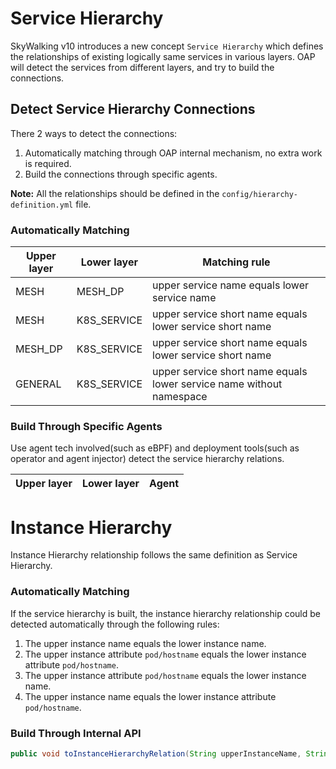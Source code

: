 # Service Hierarchy
SkyWalking v10 introduces a new concept `Service Hierarchy` which defines the relationships of existing logically same services in various layers.
OAP will detect the services from different layers, and try to build the connections.

## Detect Service Hierarchy Connections
There 2 ways to detect the connections:
1. Automatically matching through OAP internal mechanism, no extra work is required.
2. Build the connections through specific agents.

**Note:** All the relationships should be defined in the `config/hierarchy-definition.yml` file.

### Automatically Matching 

| Upper layer | Lower layer  | Matching rule                                                         |
|-------------|--------------|-----------------------------------------------------------------------|
| MESH        | MESH_DP      | upper service name equals lower service name                          |
| MESH        | K8S_SERVICE  | upper service short name equals lower service short name              |
| MESH_DP     | K8S_SERVICE  | upper service short name equals lower service short name              |
| GENERAL     | K8S_SERVICE  | upper service short name equals lower service name without namespace  |

### Build Through Specific Agents
Use agent tech involved(such as eBPF) and deployment tools(such as operator and agent injector) detect the service hierarchy relations.

| Upper layer | Lower layer  | Agent |
|-------------|--------------|-------|


# Instance Hierarchy
Instance Hierarchy relationship follows the same definition as Service Hierarchy.

### Automatically Matching
If the service hierarchy is built, the instance hierarchy relationship could be detected automatically through 
the following rules:
1. The upper instance name equals the lower instance name.
2. The upper instance attribute `pod/hostname` equals the lower instance attribute `pod/hostname`.
3. The upper instance attribute `pod/hostname` equals the lower instance name.
4. The upper instance name equals the lower instance attribute `pod/hostname`.

### Build Through Internal API
```java
public void toInstanceHierarchyRelation(String upperInstanceName, String upperServiceName, Layer upperServiceLayer, String lowerInstanceName, String lowerServiceName, Layer lowerServiceLayer);
```

